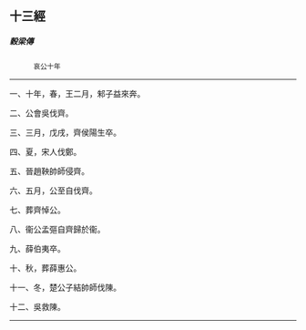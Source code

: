 

## 十三經

##### 穀梁傳
　　　`哀公十年`

* * *

一、十年，春，王二月，邾子益來奔。

二、公會吳伐齊。

三、三月，戊戌，齊侯陽生卒。

四、夏，宋人伐鄭。

五、晉趙鞅帥師侵齊。

六、五月，公至自伐齊。

七、葬齊悼公。

八、衞公孟彄自齊歸於衞。

九、薛伯夷卒。

十、秋，葬薛惠公。

十一、冬，楚公子結帥師伐陳。

十二、吳救陳。

* * *

